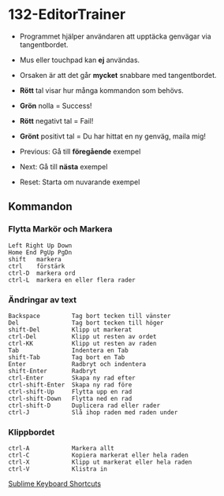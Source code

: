 # 132-EditorTrainer

* Programmet hjälper användaren att upptäcka genvägar via tangentbordet.
* Mus eller touchpad kan **ej** användas.
* Orsaken är att det går **mycket** snabbare med tangentbordet.
* **Rött** tal visar hur många kommandon som behövs.
* **Grön** nolla = Success!
* **Rött** negativt tal = Fail!
* **Grönt** positivt tal = Du har hittat en ny genväg, maila mig!

* Previous: Gå till **föregående** exempel
* Next: Gå till **nästa** exempel
* Reset: Starta om nuvarande exempel

## Kommandon

### Flytta Markör och Markera

```
Left Right Up Down       
Home End PgUp PgDn
shift   markera
ctrl    förstärk
ctrl-D  markera ord
ctrl-L  markera en eller flera rader
```

### Ändringar av text

```
Backspace         Tag bort tecken till vänster
Del               Tag bort tecken till höger
shift-Del         Klipp ut markerat
ctrl-Del          Klipp ut resten av ordet
ctrl-KK           Klipp ut resten av raden
Tab               Indentera en Tab
shift-Tab         Tag bort en Tab
Enter             Radbryt och indentera     	
shift-Enter       Radbryt
ctrl-Enter        Skapa ny rad efter
ctrl-shift-Enter  Skapa ny rad före
ctrl-shift-Up     Flytta upp en rad
ctrl-shift-Down   Flytta ned en rad
ctrl-shift-D      Duplicera rad eller rader
ctrl-J            Slå ihop raden med raden under
```

### Klippbordet

```
ctrl-A            Markera allt
ctrl-C            Kopiera markerat eller hela raden 
ctrl-X            Klipp ut markerat eller hela raden
ctrl-V            Klistra in
```

[Sublime Keyboard Shortcuts](http://docs.sublimetext.info/en/latest/reference/keyboard_shortcuts_win.html)